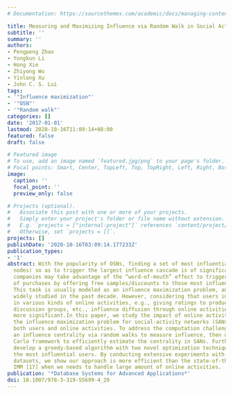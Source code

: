 ```yaml
---
# Documentation: https://sourcethemes.com/academic/docs/managing-content/

title: Measuring and Maximizing Influence via Random Walk in Social Activity Networks
subtitle: ''
summary: ''
authors:
- Pengpeng Zhao
- Yongkun Li
- Hong Xie
- Zhiyong Wu
- Yinlong Xu
- John C. S. Lui
tags:
- '"Influence maximization"'
- '"OSN"'
- '"Random walk"'
categories: []
date: '2017-01-01'
lastmod: 2020-10-16T11:09:14+08:00
featured: false
draft: false

# Featured image
# To use, add an image named `featured.jpg/png` to your page's folder.
# Focal points: Smart, Center, TopLeft, Top, TopRight, Left, Right, BottomLeft, Bottom, BottomRight.
image:
  caption: ''
  focal_point: ''
  preview_only: false

# Projects (optional).
#   Associate this post with one or more of your projects.
#   Simply enter your project's folder or file name without extension.
#   E.g. `projects = ["internal-project"]` references `content/project/deep-learning/index.md`.
#   Otherwise, set `projects = []`.
projects: []
publishDate: '2020-10-16T03:09:14.177233Z'
publication_types:
- '1'
abstract: With the popularity of OSNs, finding a set of most influential users (or
  nodes) so as to trigger the largest influence cascade is of significance. For example,
  companies may take advantage of the “word-of-mouth” effect to trigger a large cascade
  of purchases by offering free samples/discounts to those most influential users.
  This task is usually modeled as an influence maximization problem, and it has been
  widely studied in the past decade. However, considering that users in OSNs may participate
  in various kinds of online activities, e.g., giving ratings to products, joining
  discussion groups, etc., influence diffusion through online activities becomes even
  more significant.In this paper, we study the impact of online activities by formulating
  the influence maximization problem for social-activity networks (SANs) containing
  both users and online activities. To address the computation challenge, we define
  an influence centrality via random walks to measure influence, then use the Monte
  Carlo framework to efficiently estimate the centrality in SANs. Furthermore, we
  develop a greedy-based algorithm with two novel optimization techniques to find
  the most influential users. By conducting extensive experiments with real-world
  datasets, we show our approach is more efficient than the state-of-the-art algorithm
  IMM [17] when we needs to handle large amount of online activities.
publication: '*Database Systems for Advanced Applications*'
doi: 10.1007/978-3-319-55699-4_20
---
```

